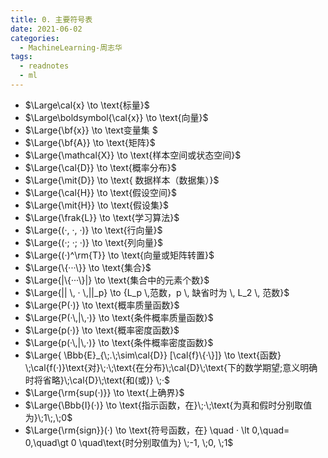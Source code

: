 ```yaml
---
title: 0. 主要符号表
date: 2021-06-02
categories: 
  - MachineLearning-周志华
tags:
  - readnotes
  - ml
---
```




- $\Large\cal{x} \to \text{标量}$ 
- $\Large\boldsymbol{\cal{x}} \to \text{向量}$ 
- $\Large{\bf{x}} \to \text变量集 $ 
- $\Large{\bf{A}} \to \text{矩阵}$  
- $\Large{\mathcal{X}} \to \text{样本空间或状态空间}$ 
- $\Large{\cal{D}} \to \text{概率分布}$ 
- $\Large{\mit{D}} \to \text{ 数据样本（数据集）}$   
- $\Large{\cal{H}} \to \text{假设空间}$ 
- $\Large{\mit{H}} \to \text{假设集}$ 
- $\Large{\frak{L}} \to \text{学习算法}$ 
- $\Large{(·, ·, ·)} \to \text{行向量}$ 
- $\Large{(·; ·; ·)} \to \text{列向量}$ 
- $\Large{(·)^\rm{T}} \to \text{向量或矩阵转置}$ 
- $\Large{\{···\}} \to \text{集合}$ 
- $\Large{|\{···\}|} \to \text{集合中的元素个数}$ 
- $\Large{|| \, · \,||_p} \to {L_p \,范数，p \, 缺省时为 \, L_2 \, 范数}$ 
- $\Large{P(·)} \to \text{概率质量函数}$ 
- $\Large{P(·\,|\,·)} \to \text{条件概率质量函数}$ 
- $\Large{p(·)} \to \text{概率密度函数}$ 
- $\Large{p(·\,|\,·)} \to \text{条件概率密度函数}$ 
- $\Large{ \Bbb{E}_{\;.\;\sim\cal{D}} [\cal{f}\{·\}]} \to \text{函数} \;\cal{f(·)}\text{对}\;·\;\text{在分布}\;\cal{D}\;\text{下的数学期望;意义明确时将省略}\;\cal{D}\;\text{和(或)} \;·$  
- $\Large{\rm{sup(·)}} \to \text{上确界}$ 
- $\Large{\Bbb{I}(·)} \to \text{指示函数，在}\;·\;\text{为真和假时分别取值为}\;1\;,\;0$ 
- $\Large{\rm{sign}}(·) \to \text{符号函数，在} \quad · \lt 0,\quad= 0,\quad\gt 0 \quad\text{时分别取值为} \;-1, \;0, \;1$ 


